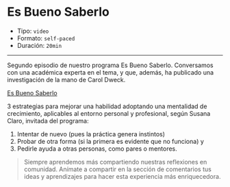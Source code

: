 # Es Bueno Saberlo

* Tipo: `video`
* Formato: `self-paced`
* Duración: `20min`

***

Segundo episodio de nuestro programa Es Bueno Saberlo. Conversamos con una
académica experta en el tema, y que, además, ha publicado una investigación
de la mano de Carol Dweck.

[Es Bueno Saberlo](https://www.youtube.com/watch?v=nzVGvCGCO1Y&t=1s)

3 estrategias para mejorar una habilidad adoptando una mentalidad de
crecimiento, aplicables al entorno personal y profesional, según Susana Claro,
invitada del programa:

1. Intentar de nuevo (pues la práctica genera instintos)
2. Probar de otra forma (si la primera es evidente que no funciona) y
3. Pedirle ayuda a otras personas, como pares o mentores.

>Siempre aprendemos más compartiendo nuestras reflexiones en comunidad.
Anímate a compartir en la sección de comentarios tus ideas y aprendizajes
para hacer esta experiencia más enriquecedora.
